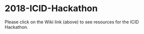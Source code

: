# 2018-ICID-Hackathon

Please click on the Wiki link (above) to see resources for the ICID Hackathon.
